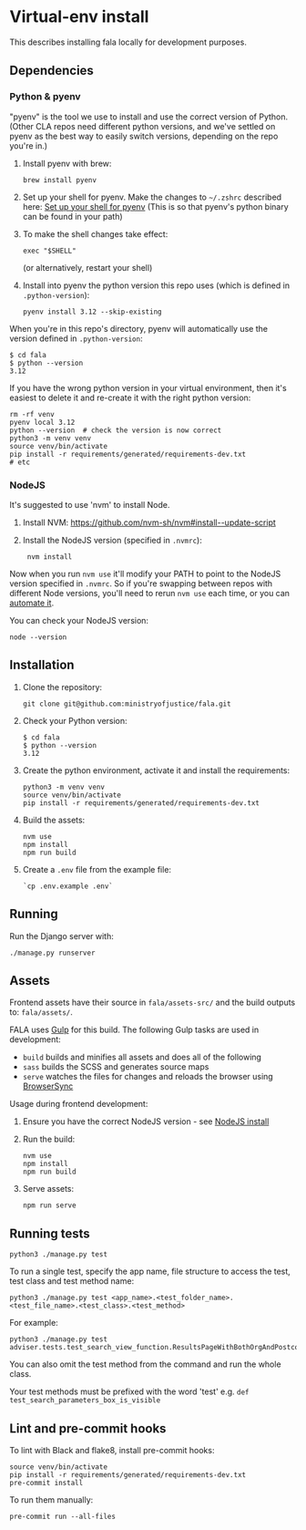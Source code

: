 # Virtual-env install

This describes installing fala locally for development purposes.

## Dependencies

### Python & pyenv

"pyenv" is the tool we use to install and use the correct version of Python. (Other CLA repos need different python versions, and we've settled on pyenv as the best way to easily switch versions, depending on the repo you're in.)

1. Install pyenv with brew:

       brew install pyenv

2. Set up your shell for pyenv. Make the changes to `~/.zshrc` described here: [Set up your shell for pyenv](https://github.com/pyenv/pyenv#set-up-your-shell-environment-for-pyenv) (This is so that pyenv's python binary can be found in your path)

3. To make the shell changes take effect:

       exec "$SHELL"

    (or alternatively, restart your shell)

4. Install into pyenv the python version this repo uses (which is defined in `.python-version`):

       pyenv install 3.12 --skip-existing

When you're in this repo's directory, pyenv will automatically use the version defined in `.python-version`:
```
$ cd fala
$ python --version
3.12
```

If you have the wrong python version in your virtual environment, then it's easiest to delete it and re-create it with the right python version:
```
rm -rf venv
pyenv local 3.12
python --version  # check the version is now correct
python3 -m venv venv
source venv/bin/activate
pip install -r requirements/generated/requirements-dev.txt
# etc
```

### NodeJS

It's suggested to use 'nvm' to install Node.

1. Install NVM: https://github.com/nvm-sh/nvm#install--update-script

2. Install the NodeJS version (specified in `.nvmrc`):

        nvm install

Now when you run `nvm use` it'll modify your PATH to point to the NodeJS version specified in `.nvmrc`. So if you're swapping between repos with different Node versions, you'll need to rerun `nvm use` each time, or you can [automate it](https://github.com/nvm-sh/nvm?tab=readme-ov-file#deeper-shell-integration).

You can check your NodeJS version:
```
node --version
```

## Installation

1. Clone the repository:

       git clone git@github.com:ministryofjustice/fala.git

2. Check your Python version:

       $ cd fala
       $ python --version
       3.12

3. Create the python environment, activate it and install the requirements:

       python3 -m venv venv
       source venv/bin/activate
       pip install -r requirements/generated/requirements-dev.txt

4. Build the assets:

       nvm use
       npm install
       npm run build

5. Create a ``.env`` file from the example file:

       `cp .env.example .env` 

## Running

Run the Django server with:
```
./manage.py runserver
```

## Assets

Frontend assets have their source in `fala/assets-src/` and the build outputs to: `fala/assets/`.

FALA uses [Gulp](http://gulpjs.com/) for this build. The following Gulp tasks are used in development:

- `build` builds and minifies all assets and does all of the following
- `sass` builds the SCSS and generates source maps
- `serve` watches the files for changes and reloads the browser using [BrowserSync](http://www.browsersync.io/)

Usage during frontend development:

1. Ensure you have the correct NodeJS version - see [NodeJS install](virtual-env.md#nodejs)

2. Run the build:

       nvm use
       npm install
       npm run build

3. Serve assets:

       npm run serve

## Running tests
```
python3 ./manage.py test
```

To run a single test, specify the app name, file structure to access the test, test class and test method name:
```
python3 ./manage.py test <app_name>.<test_folder_name>.<test_file_name>.<test_class>.<test_method>
```

For example:
```
python3 ./manage.py test adviser.tests.test_search_view_function.ResultsPageWithBothOrgAndPostcodeTest.test_search_parameters_box_is_visible
```

You can also omit the test method from the command and run the whole class.

Your test methods must be prefixed with the word 'test' e.g. `def test_search_parameters_box_is_visible`

## Lint and pre-commit hooks

To lint with Black and flake8, install pre-commit hooks:
```
source venv/bin/activate
pip install -r requirements/generated/requirements-dev.txt
pre-commit install
```

To run them manually:
```
pre-commit run --all-files
```
